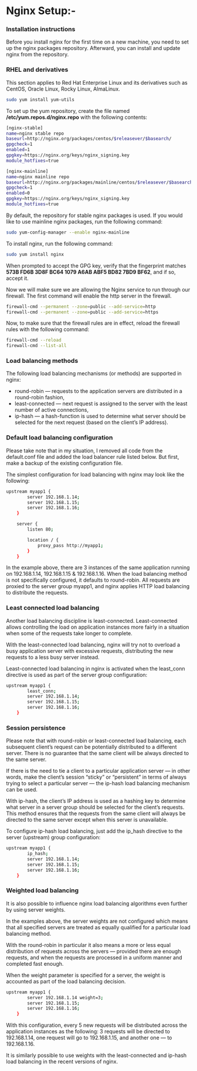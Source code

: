 # Nginx Setup:-

### Installation instructions

Before you install nginx for the first time on a new machine, you need to set up the nginx packages repository. Afterward, you can install and update nginx from the repository.

### RHEL and derivatives

This section applies to Red Hat Enterprise Linux and its derivatives such as CentOS, Oracle Linux, Rocky Linux, AlmaLinux.

```sh
sudo yum install yum-utils
```
To set up the yum repository, create the file named <b>/etc/yum.repos.d/nginx.repo</b> with the following contents:

```sh
[nginx-stable]
name=nginx stable repo
baseurl=http://nginx.org/packages/centos/$releasever/$basearch/
gpgcheck=1
enabled=1
gpgkey=https://nginx.org/keys/nginx_signing.key
module_hotfixes=true

[nginx-mainline]
name=nginx mainline repo
baseurl=http://nginx.org/packages/mainline/centos/$releasever/$basearch/
gpgcheck=1
enabled=0
gpgkey=https://nginx.org/keys/nginx_signing.key
module_hotfixes=true
```

By default, the repository for stable nginx packages is used. If you would like to use mainline nginx packages, run the following command:

```sh
sudo yum-config-manager --enable nginx-mainline
```

To install nginx, run the following command:

```sh
sudo yum install nginx
```

When prompted to accept the GPG key, verify that the fingerprint matches <b>573B FD6B 3D8F BC64 1079 A6AB ABF5 BD82 7BD9 BF62</b>, and if so, accept it.

Now we will make sure we are allowing the Nginx service to run through our firewall. The first command will enable the http server in the firewall.

```sh
firewall-cmd --permanent --zone=public --add-service=http
firewall-cmd --permanent --zone=public --add-service=https
```

Now, to make sure that the firewall rules are in effect, reload the firewall rules with the following command:

```sh
firewall-cmd --reload
firewall-cmd --list-all
```

### Load balancing methods

The following load balancing mechanisms (or methods) are supported in nginx:
- round-robin — requests to the application servers are distributed in a round-robin fashion,
- least-connected — next request is assigned to the server with the least number of active connections,
- ip-hash — a hash-function is used to determine what server should be selected for the next request (based on the client’s IP address).

### Default load balancing configuration

Please take note that in my situation, I removed all code from the default.conf file and added the load balancer rule listed below. But first, make a backup of the existing configuration file.

The simplest configuration for load balancing with nginx may look like the following:

```sh
upstream myapp1 {
        server 192.168.1.14;
        server 192.168.1.15;
        server 192.168.1.16;
    }

    server {
        listen 80;

        location / {
            proxy_pass http://myapp1;
        }
    }
```
In the example above, there are 3 instances of the same application running on 192.168.1.14, 192.168.1.15 & 192.168.1.16. When the load balancing method is not specifically configured, it defaults to round-robin. All requests are proxied to the server group myapp1, and nginx applies HTTP load balancing to distribute the requests.

### Least connected load balancing

Another load balancing discipline is least-connected. Least-connected allows controlling the load on application instances more fairly in a situation when some of the requests take longer to complete.

With the least-connected load balancing, nginx will try not to overload a busy application server with excessive requests, distributing the new requests to a less busy server instead.

Least-connected load balancing in nginx is activated when the least_conn directive is used as part of the server group configuration:

```sh
upstream myapp1 {
        least_conn;
        server 192.168.1.14;
        server 192.168.1.15;
        server 192.168.1.16;
    }
```

### Session persistence

Please note that with round-robin or least-connected load balancing, each subsequent client’s request can be potentially distributed to a different server. There is no guarantee that the same client will be always directed to the same server.

If there is the need to tie a client to a particular application server — in other words, make the client’s session “sticky” or “persistent” in terms of always trying to select a particular server — the ip-hash load balancing mechanism can be used.

With ip-hash, the client’s IP address is used as a hashing key to determine what server in a server group should be selected for the client’s requests. This method ensures that the requests from the same client will always be directed to the same server except when this server is unavailable.

To configure ip-hash load balancing, just add the ip_hash directive to the server (upstream) group configuration:

```sh
upstream myapp1 {
        ip_hash;
        server 192.168.1.14;
        server 192.168.1.15;
        server 192.168.1.16;
    }
```

### Weighted load balancing

It is also possible to influence nginx load balancing algorithms even further by using server weights.

In the examples above, the server weights are not configured which means that all specified servers are treated as equally qualified for a particular load balancing method.

With the round-robin in particular it also means a more or less equal distribution of requests across the servers — provided there are enough requests, and when the requests are processed in a uniform manner and completed fast enough.

When the weight parameter is specified for a server, the weight is accounted as part of the load balancing decision.

```sh
upstream myapp1 {
        server 192.168.1.14 weight=3;
        server 192.168.1.15;
        server 192.168.1.16;
    }
```

With this configuration, every 5 new requests will be distributed across the application instances as the following: 3 requests will be directed to 192.168.1.14, one request will go to 192.168.1.15, and another one — to 192.168.1.16.

It is similarly possible to use weights with the least-connected and ip-hash load balancing in the recent versions of nginx.
